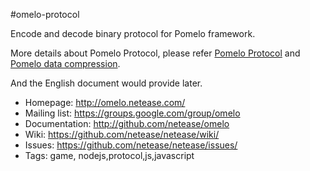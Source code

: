 #omelo-protocol

Encode and decode binary protocol for Pomelo framework.

More details about Pomelo Protocol, please refer
[Pomelo Protocol](https://github.com/NetEase/omelo/wiki/Pomelo-%E5%8D%8F%E8%AE%AE)
and
[Pomelo data compression](https://github.com/NetEase/omelo/wiki/Pomelo-%E6%95%B0%E6%8D%AE%E5%8E%8B%E7%BC%A9%E5%8D%8F%E8%AE%AE).

And the English document would provide later.

 * Homepage: <http://omelo.netease.com/>
 * Mailing list: <https://groups.google.com/group/omelo>
 * Documentation: <http://github.com/netease/omelo>
 * Wiki: <https://github.com/netease/netease/wiki/>
 * Issues: <https://github.com/netease/netease/issues/>
 * Tags: game, nodejs,protocol,js,javascript
